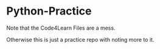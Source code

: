 # Python-Practice

Note that the Code4Learn Files are a mess.

Otherwise this is just a practice repo with noting more to it.

